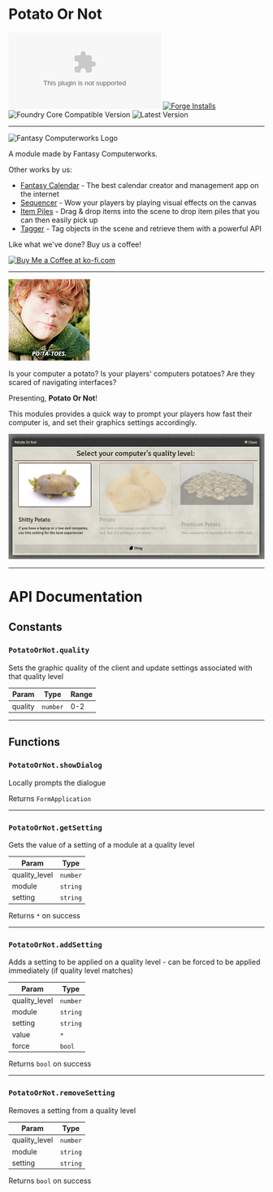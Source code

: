 # Potato Or Not

![Latest Release Download Count](https://img.shields.io/github/downloads/Haxxer/FoundryVTT-PotatoOrNot/latest/module.zip?color=2b82fc&label=DOWNLOADS&style=for-the-badge) [![Forge Installs](https://img.shields.io/badge/dynamic/json?label=Forge%20Installs&query=package.installs&suffix=%25&url=https%3A%2F%2Fforge-vtt.com%2Fapi%2Fbazaar%2Fpackage%2Fpotato-or-not&colorB=006400&style=for-the-badge)](https://forge-vtt.com/bazaar#package=potato-or-not) ![Foundry Core Compatible Version](https://img.shields.io/badge/dynamic/json.svg?url=https%3A%2F%2Fgithub.com%2FHaxxer%2FFoundryVTT-PotatoOrNot%2Freleases%2Flatest%2Fdownload%2Fmodule.json&label=Foundry%20Version&query=$.compatibleCoreVersion&colorB=orange&style=for-the-badge) ![Latest Version](https://img.shields.io/badge/dynamic/json.svg?url=https%3A%2F%2Fgithub.com%2FHaxxer%2FFoundryVTT-PotatoOrNot%2Freleases%2Flatest%2Fdownload%2Fmodule.json&label=Latest%20Release&prefix=v&query=$.version&colorB=red&style=for-the-badge)

---

<img src="https://app.fantasy-calendar.com/resources/computerworks-logo-full.png" alt="Fantasy Computerworks Logo" style="width:250px;"/>

A module made by Fantasy Computerworks.

Other works by us:
- [Fantasy Calendar](https://app.fantasy-calendar.com) - The best calendar creator and management app on the internet
- [Sequencer](https://foundryvtt.com/packages/sequencer) - Wow your players by playing visual effects on the canvas
- [Item Piles](https://foundryvtt.com/packages/item-piles) - Drag & drop items into the scene to drop item piles that you can then easily pick up
- [Tagger](https://foundryvtt.com/packages/tagger) - Tag objects in the scene and retrieve them with a powerful API

Like what we've done? Buy us a coffee!

<a href='https://ko-fi.com/H2H2LCCQ' target='_blank'><img height='36' style='border:0px;height:36px;' src='https://cdn.ko-fi.com/cdn/kofi1.png?v=3' border='0' alt='Buy Me a Coffee at ko-fi.com' /></a>

---

![Samwise Gamgee Saying Po-Ta-Toes](docs/po-ta-toes.gif)

Is your computer a potato? Is your players' computers potatoes? Are they scared of navigating interfaces?

Presenting, **Potato Or Not**!

This modules provides a quick way to prompt your players how fast their computer is, and set their graphics settings accordingly.

![The Dialog](docs/po-ta-toes.jpg)

---

# API Documentation

## Constants

### <code>PotatoOrNot.quality</code>

Sets the graphic quality of the client and update settings associated with that quality level

| Param | Type | Range |
| --- | --- | --- |
| quality | <code>number</code> | 0-2 |

---

## Functions

### <code>PotatoOrNot.showDialog</code>

Locally prompts the dialogue

Returns <code>FormApplication</code>

---

### <code>PotatoOrNot.getSetting</code>

Gets the value of a setting of a module at a quality level

| Param | Type |
| --- | --- |
| quality_level | <code>number</code> |
| module | <code>string</code> |
| setting | <code>string</code> |

Returns <code>\*</code> on success

---

### <code>PotatoOrNot.addSetting</code>

Adds a setting to be applied on a quality level - can be forced to be applied immediately (if quality level matches)

| Param | Type |
| --- | --- |
| quality_level | <code>number</code> |
| module | <code>string</code> |
| setting | <code>string</code> |
| value | <code>\*</code> |
| force | <code>bool</code> |

Returns <code>bool</code> on success

---

### <code>PotatoOrNot.removeSetting</code>

Removes a setting from a quality level

| Param | Type |
| --- | --- |
| quality_level | <code>number</code> |
| module | <code>string</code> |
| setting | <code>string</code> |

Returns <code>bool</code> on success
